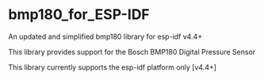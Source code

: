 # bmp180_for_ESP-IDF
An updated and simplified bmp180 library for esp-idf v4.4+


This library provides support for the Bosch BMP180 Digital Pressure Sensor


This library currently supports the esp-idf platform only [v4.4+]
